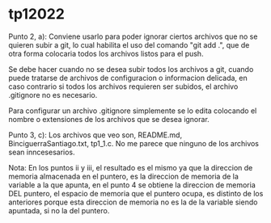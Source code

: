 # tp12022
Punto 2, a): Conviene usarlo para poder ignorar ciertos archivos que no se quieren subir a git, lo cual habilita el uso del comando "git add .", que de otra forma colocaria todos los archivos listos para el push.

Se debe hacer cuando no se desea subir todos los archivos a git, cuando puede tratarse de archivos de configuracion o informacion delicada, en caso contrario si todos los archivos requieren ser subidos, el archivo .gitignore no es necesario.

Para configurar un archivo .gitignore simplemente se lo edita colocando el nombre o extensiones de los archivos que se desea ignorar.

Punto 3, c): Los archivos que veo son, README.md, BinciguerraSantiago.txt, tp1_1.c. No me parece que ninguno de los archivos sean inncesesarios.

Nota: En los puntos ii y iii, el resultado es el mismo ya que la direccion de memoria almacenada en el puntero, es la direccion de memoria de la variable a la que apunta, en el punto 4 se obtiene la direccion de memoria DEL puntero, el espacio de memoria que el puntero ocupa, es distinto de los anteriores porque esta direccion de memoria no es la de la variable siendo apuntada, si no la del puntero.
